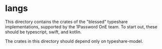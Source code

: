#  langs

This directory contains the crates of the "blessed" typeshare implementations, supported by the 1Password OnE team. To start out, these should be typescript, swift, and kotlin.

The crates in this directory should depend only on typeshare-model.
